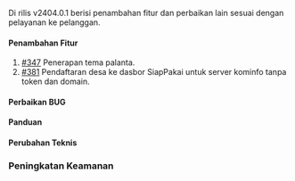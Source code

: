 Di rilis v2404.0.1 berisi penambahan fitur dan perbaikan lain sesuai dengan pelayanan ke pelanggan.

#### Penambahan Fitur

1. [#347](https://github.com/OpenSID/wiki-siappakai/issues/347) Penerapan tema palanta.
2. [#381](https://github.com/OpenSID/wiki-siappakai/issues/381) Pendaftaran desa ke dasbor SiapPakai untuk server kominfo tanpa token dan domain.

#### Perbaikan BUG

#### Panduan

#### Perubahan Teknis

### Peningkatan Keamanan
